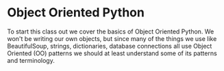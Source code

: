 # Object Oriented Python
To start this class out we cover the basics of Object Oriented Python. We won't be writing our own objects, but since many 
of the things we use like BeautifulSoup, strings, dictionaries, database connections all use Object Oriented (OO) patterns
we should at least understand some of its patterns and terminology.